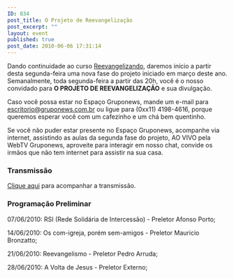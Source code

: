 ```yaml
---
ID: 834
post_title: O Projeto de Reevangelização
post_excerpt: ""
layout: event
published: true
post_date: 2010-06-06 17:31:14
---
```

Dando continuidade ao curso <a href="http://www.gruponews.com.br/2010/03/reevangelizando.html">Reevangelizando</a>, daremos início a partir desta segunda-feira uma nova fase do projeto iniciado em março deste ano. Semanalmente, toda segunda-feira a partir das 20h, você é o nosso convidado para <strong>O PROJETO DE REEVANGELIZAÇÃO</strong> e sua divulgação.

Caso você possa estar no Espaço Gruponews, mande um e-mail para <a href="mailto:escritorio@gruponews.com.br" target="_blank">escritorio@gruponews.com.br</a> ou ligue para (0xx11) 4198-4616, porque queremos esperar você com um cafezinho e um chá bem quentinho.

Se você não puder estar presente no Espaço Gruponews, acompanhe via internet, assistindo as aulas da segunda fase do projeto, AO VIVO pela WebTV Gruponews, aproveite para interagir em nosso chat, convide os irmãos que não tem internet para assistir na sua casa.
<h3>Transmissão</h3>
<a href="http://www.gruponews.com.br/webtv/ao-vivo">Clique aqui</a> para acompanhar a transmissão.
<h3>Programação Preliminar</h3>
07/06/2010: RSI (Rede Solidária de Intercessão) - Preletor Afonso Porto;

14/06/2010: Os com-igreja, porém sem-amigos - Preletor Mauricio Bronzatto;

21/06/2010: Reevangelismo - Preletor Pedro Arruda;

28/06/2010: A Volta de Jesus - Preletor Externo;